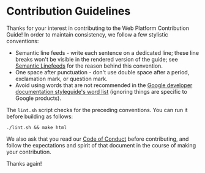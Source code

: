 # Contribution Guidelines

Thanks for your interest in contributing to the Web Platform Contribution
Guide! In order to maintain consistency, we follow a few stylistic conventions:

- Semantic line feeds - write each sentence on a dedicated line; these line
  breaks won't be visible in the rendered version of the guide; see [Semantic
  Linefeeds](https://rhodesmill.org/brandon/2012/one-sentence-per-line/) for
  the reason behind this convention.
- One space after punctuation - don't use double space after a period,
  exclamation mark, or question mark.
- Avoid using words that are not recommended in the [Google developer documentation styleguide's word list](https://developers.google.com/style/word-list) (ignoring things are specific to Google products).

The `lint.sh` script checks for the preceding conventions. You can run it before
building as follows:

    ./lint.sh && make html

We also ask that you read our [Code of Conduct](CODE_OF_CONDUCT) before
contributing, and follow the expectations and spirit of that document in the
course of making your contribution.

Thanks again!
